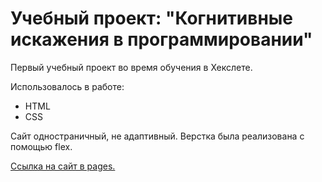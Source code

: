 # Учебный проект: "Когнитивные искажения в программировании"
Первый учебный проект во время обучения в Хекслете.

Использовалось в работе:

* HTML
* CSS

Сайт одностраничный, не адаптивный.
Верстка была реализована с помощью flex.


[Ссылка на сайт в pages.](https://smolib.github.io/layout-designer-project-lvl1/)
